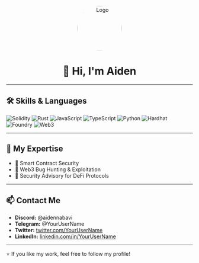 <p align="center">
  <img src="https://avatars.githubusercontent.com/u/9919?s=280&v=4" alt="Logo" width="120" style="border-radius: 50%;" />
</p>

<h1 align="center">👋 Hi, I'm Aiden</h1>

---

## 🛠 Skills & Languages
![Solidity](https://img.shields.io/badge/Solidity-363636?style=for-the-badge&logo=solidity&logoColor=white)
![Rust](https://img.shields.io/badge/Rust-000000?style=for-the-badge&logo=rust&logoColor=white)
![JavaScript](https://img.shields.io/badge/JavaScript-F7DF1E?style=for-the-badge&logo=javascript&logoColor=black)
![TypeScript](https://img.shields.io/badge/TypeScript-007ACC?style=for-the-badge&logo=typescript&logoColor=white)
![Python](https://img.shields.io/badge/Python-3776AB?style=for-the-badge&logo=python&logoColor=white)
![Hardhat](https://img.shields.io/badge/Hardhat-FCC72C?style=for-the-badge&logo=hardhat&logoColor=black)
![Foundry](https://img.shields.io/badge/Foundry-FF5C00?style=for-the-badge&logo=foundry&logoColor=white)
![Web3](https://img.shields.io/badge/Web3-000000?style=for-the-badge&logo=web3.js&logoColor=white)

---

## 🔐 My Expertise
- 📍 Smart Contract Security  
- 📍 Web3 Bug Hunting & Exploitation  
- 📍 Security Advisory for DeFi Protocols  

---

## 📫 Contact Me
- **Discord:** @aidennabavi  
- **Telegram:** @YourUserName  
- **Twitter:** [twitter.com/YourUserName](https://twitter.com/)  
- **LinkedIn:** [linkedin.com/in/YourUserName](https://linkedin.com)  

---

⭐️ If you like my work, feel free to follow my profile!
